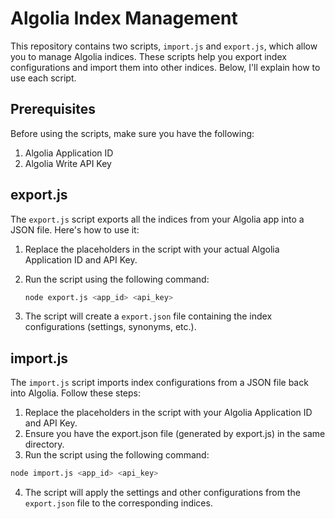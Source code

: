 # Algolia Index Management

This repository contains two scripts, `import.js` and `export.js`, which allow you to manage Algolia indices. These scripts help you export index configurations and import them into other indices. Below, I'll explain how to use each script.

## Prerequisites

Before using the scripts, make sure you have the following:

1. Algolia Application ID
2. Algolia Write API Key

## export.js

The `export.js` script exports all the indices from your Algolia app into a JSON file. Here's how to use it:

1. Replace the placeholders in the script with your actual Algolia Application ID and API Key.
2. Run the script using the following command:

   ```bash
   node export.js <app_id> <api_key>
   ```

3. The script will create a `export.json` file containing the index configurations (settings, synonyms, etc.).

## import.js

The `import.js` script imports index configurations from a JSON file back into Algolia. Follow these steps:

1. Replace the placeholders in the script with your Algolia Application ID and API Key.
2. Ensure you have the export.json file (generated by export.js) in the same directory.
3. Run the script using the following command:

```bash
node import.js <app_id> <api_key>
```

4. The script will apply the settings and other configurations from the `export.json` file to the corresponding indices.
